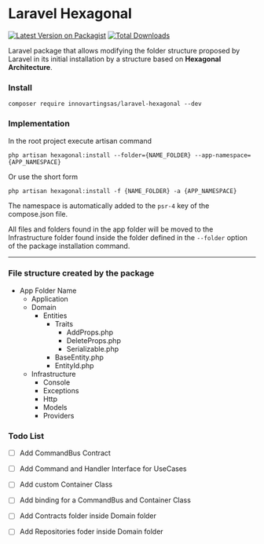 # Laravel Hexagonal

[![Latest Version on Packagist][ico-version]][link-packagist]
[![Total Downloads][ico-downloads]][link-downloads]

Laravel package that allows modifying the folder structure proposed by Laravel in its initial installation by a
structure based on **Hexagonal Architecture**.

### Install

```shell
composer require innovartingsas/laravel-hexagonal --dev
```

### Implementation

In the root project execute artisan command

```shell
php artisan hexagonal:install --folder={NAME_FOLDER} --app-namespace={APP_NAMESPACE}
```

Or use the short form

```shell
php artisan hexagonal:install -f {NAME_FOLDER} -a {APP_NAMESPACE}
```

The namespace is automatically added to the `psr-4` key of the compose.json file.

All files and folders found in the app folder will be moved to the Infrastructure folder found inside the folder defined in the `--folder` option of the package installation command.

---

### File structure created by the package

- App Folder Name
    - Application
    - Domain
        - Entities
            - Traits
                - AddProps.php
                - DeleteProps.php
                - Serializable.php
            - BaseEntity.php
            - EntityId.php
    - Infrastructure
        - Console
        - Exceptions
        - Http
        - Models
        - Providers
### Todo List

- [ ] Add CommandBus Contract
- [ ] Add Command and Handler Interface for UseCases
- [ ] Add custom Container Class
- [ ] Add binding for a CommandBus and Container Class
- [ ] Add Contracts folder inside Domain folder
- [ ] Add Repositories foder inside Domain folder



[ico-version]: https://img.shields.io/packagist/v/innovartingsas/laravel-hexagonal.svg?style=flat-square

[link-downloads]: https://packagist.org/packages/innovartingsas/laravel-hexagonal

[ico-downloads]: https://img.shields.io/packagist/dt/innovartingsas/laravel-hexagonal.svg?style=flat-square

[link-packagist]: https://packagist.org/packages/innovartingsas/laravel-hexagonal
